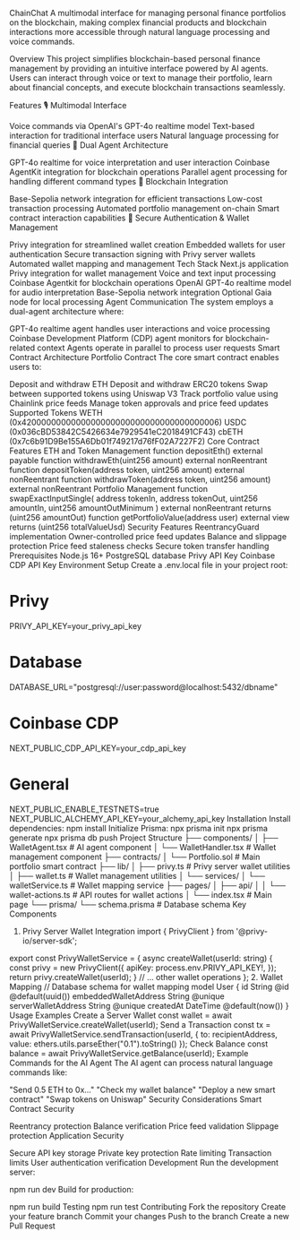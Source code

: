 ChainChat
A multimodal interface for managing personal finance portfolios on the blockchain, making complex financial products and blockchain interactions more accessible through natural language processing and voice commands.

Overview
This project simplifies blockchain-based personal finance management by providing an intuitive interface powered by AI agents. Users can interact through voice or text to manage their portfolio, learn about financial concepts, and execute blockchain transactions seamlessly.

Features
🎙 Multimodal Interface

Voice commands via OpenAI's GPT-4o realtime model
Text-based interaction for traditional interface users
Natural language processing for financial queries
🤖 Dual Agent Architecture

GPT-4o realtime for voice interpretation and user interaction
Coinbase AgentKit integration for blockchain operations
Parallel agent processing for handling different command types
🔗 Blockchain Integration

Base-Sepolia network integration for efficient transactions
Low-cost transaction processing
Automated portfolio management on-chain
Smart contract interaction capabilities
🔐 Secure Authentication & Wallet Management

Privy integration for streamlined wallet creation
Embedded wallets for user authentication
Secure transaction signing with Privy server wallets
Automated wallet mapping and management
Tech Stack
Next.js application
Privy integration for wallet management
Voice and text input processing
Coinbase Agentkit for blockchain operations
OpenAI GPT-4o realtime model for audio interpretation
Base-Sepolia network integration
Optional Gaia node for local processing
Agent Communication
The system employs a dual-agent architecture where:

GPT-4o realtime agent handles user interactions and voice processing
Coinbase Development Platform (CDP) agent monitors for blockchain-related context
Agents operate in parallel to process user requests
Smart Contract Architecture
Portfolio Contract
The core smart contract enables users to:

Deposit and withdraw ETH
Deposit and withdraw ERC20 tokens
Swap between supported tokens using Uniswap V3
Track portfolio value using Chainlink price feeds
Manage token approvals and price feed updates
Supported Tokens
WETH (0x4200000000000000000000000000000000000006)
USDC (0x036cBD53842C5426634e7929541eC2018491CF43)
cbETH (0x7c6b91D9Be155A6Db01f749217d76fF02A7227F2)
Core Contract Features
ETH and Token Management
function depositEth() external payable
function withdrawEth(uint256 amount) external nonReentrant
function depositToken(address token, uint256 amount) external nonReentrant
function withdrawToken(address token, uint256 amount) external nonReentrant
Portfolio Management
function swapExactInputSingle(
    address tokenIn,
    address tokenOut,
    uint256 amountIn,
    uint256 amountOutMinimum
) external nonReentrant returns (uint256 amountOut)
function getPortfolioValue(address user) external view returns (uint256 totalValueUsd)
Security Features
ReentrancyGuard implementation
Owner-controlled price feed updates
Balance and slippage protection
Price feed staleness checks
Secure token transfer handling
Prerequisites
Node.js 16+
PostgreSQL database
Privy API Key
Coinbase CDP API Key
Environment Setup
Create a .env.local file in your project root:

# Privy
PRIVY_API_KEY=your_privy_api_key

# Database
DATABASE_URL="postgresql://user:password@localhost:5432/dbname"

# Coinbase CDP
NEXT_PUBLIC_CDP_API_KEY=your_cdp_api_key

# General
NEXT_PUBLIC_ENABLE_TESTNETS=true
NEXT_PUBLIC_ALCHEMY_API_KEY=your_alchemy_api_key
Installation
Install dependencies:
npm install
Initialize Prisma:
npx prisma init
npx prisma generate
npx prisma db push
Project Structure
├── components/
│   ├── WalletAgent.tsx       # AI agent component
│   └── WalletHandler.tsx     # Wallet management component
├── contracts/
│   └── Portfolio.sol         # Main portfolio smart contract
├── lib/
│   ├── privy.ts             # Privy server wallet utilities
│   ├── wallet.ts            # Wallet management utilities
│   └── services/
│       └── walletService.ts # Wallet mapping service
├── pages/
│   ├── api/
│   │   └── wallet-actions.ts # API routes for wallet actions
│   └── index.tsx            # Main page
└── prisma/
    └── schema.prisma        # Database schema
Key Components
1. Privy Server Wallet Integration
import { PrivyClient } from '@privy-io/server-sdk';

export const PrivyWalletService = {
  async createWallet(userId: string) {
    const privy = new PrivyClient({
      apiKey: process.env.PRIVY_API_KEY!,
    });
    return privy.createWallet(userId);
  }
  // ... other wallet operations
};
2. Wallet Mapping
// Database schema for wallet mapping
model User {
  id                    String   @id @default(uuid())
  embeddedWalletAddress String   @unique
  serverWalletAddress   String   @unique
  createdAt             DateTime @default(now())
}
Usage Examples
Create a Server Wallet
const wallet = await PrivyWalletService.createWallet(userId);
Send a Transaction
const tx = await PrivyWalletService.sendTransaction(userId, {
  to: recipientAddress,
  value: ethers.utils.parseEther("0.1").toString()
});
Check Balance
const balance = await PrivyWalletService.getBalance(userId);
Example Commands for the AI Agent
The AI agent can process natural language commands like:

"Send 0.5 ETH to 0x..."
"Check my wallet balance"
"Deploy a new smart contract"
"Swap tokens on Uniswap"
Security Considerations
Smart Contract Security

Reentrancy protection
Balance verification
Price feed validation
Slippage protection
Application Security

Secure API key storage
Private key protection
Rate limiting
Transaction limits
User authentication verification
Development
Run the development server:

npm run dev
Build for production:

npm run build
Testing
npm run test
Contributing
Fork the repository
Create your feature branch
Commit your changes
Push to the branch
Create a new Pull Request
